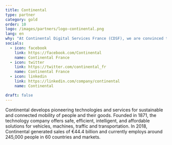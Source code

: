 ```yaml
---
title: Continental
type: partner
category: gold
order: 10
logo: /images/partners/logo-continental.png
lang: en
why: "At Continental Digital Services France (CDSF), we are convinced that our success depends on the members of our teams and our \"startup\" culture backed by a larger group. Being a Devfest's sponsor is a great opportunity to share with & meet passionate people, guided by curiosity and innovation, eager to make a real impact on the mobility services of the future !"
socials:
  - icon: facebook
    link: https://facebook.com/Continental
    name: Continental France
  - icon: twitter
    link: https://twitter.com/continental_fr
    name: Continental France
  - icon: linkedin
    link: https://linkedin.com/company/continental
    name: Continental

draft: false
---
```

Continental develops pioneering technologies and services for sustainable and connected mobility of people and their goods. 
Founded in 1871, the technology company offers safe, efficient, intelligent, and affordable solutions for vehicles, machines, traffic and transportation. 
In 2018, Continental generated sales of €44.4 billion and currently employs around 245,000 people in 60 countries and markets.
